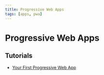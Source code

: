 ```yaml
---
title: Progressive Web Apps
tags: [apps, pwa]
---
```


# Progressive Web Apps

## Tutorials

* [Your First Progressive Web App](https://codelabs.developers.google.com/codelabs/your-first-pwapp/#0)